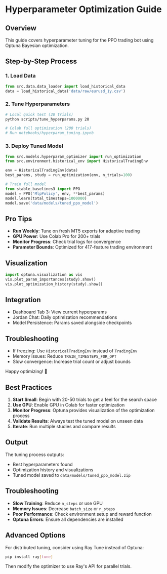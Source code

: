 # Hyperparameter Optimization Guide

## Overview
This guide covers hyperparameter tuning for the PPO trading bot using Optuna Bayesian optimization.

## Step-by-Step Process

### 1. Load Data
```python
from src.data.data_loader import load_historical_data
data = load_historical_data('data/raw/eurusd_1y.csv')
```

### 2. Tune Hyperparameters
```bash
# Local quick test (20 trials)
python scripts/tune_hyperparams.py 20

# Colab full optimization (200 trials)
# Run notebooks/hyperparam_tuning.ipynb
```

### 3. Deploy Tuned Model
```python
from src.models.hyperparam_optimizer import run_optimization
from src.environment.historical_env import HistoricalTradingEnv

env = HistoricalTradingEnv(data)
best_params, study = run_optimization(env, n_trials=100)

# Train full model
from stable_baselines3 import PPO
model = PPO('MlpPolicy', env, **best_params)
model.learn(total_timesteps=1000000)
model.save('data/models/tuned_ppo_model')
```

## Pro Tips

- **Run Weekly**: Tune on fresh MT5 exports for adaptive trading
- **GPU Power**: Use Colab Pro for 200+ trials
- **Monitor Progress**: Check trial logs for convergence
- **Parameter Bounds**: Optimized for 417-feature trading environment

## Visualization
```python
import optuna.visualization as vis
vis.plot_param_importances(study).show()
vis.plot_optimization_history(study).show()
```

## Integration
- Dashboard Tab 3: View current hyperparams
- Jordan Chat: Daily optimization recommendations
- Model Persistence: Params saved alongside checkpoints

## Troubleshooting
- If freezing: Use `HistoricalTradingEnv` instead of `TradingEnv`
- Memory issues: Reduce `TRAIN_TIMESTEPS_FOR_OPT`
- Slow convergence: Increase trial count or adjust bounds

Happy optimizing! 🚀

## Best Practices

1. **Start Small**: Begin with 20-50 trials to get a feel for the search space
2. **Use GPU**: Enable GPU in Colab for faster optimization
3. **Monitor Progress**: Optuna provides visualization of the optimization process
4. **Validate Results**: Always test the tuned model on unseen data
5. **Iterate**: Run multiple studies and compare results

## Output

The tuning process outputs:
- Best hyperparameters found
- Optimization history and visualizations
- Tuned model saved to `data/models/tuned_ppo_model.zip`

## Troubleshooting

- **Slow Training**: Reduce `n_steps` or use GPU
- **Memory Issues**: Decrease `batch_size` or `n_steps`
- **Poor Performance**: Check environment setup and reward function
- **Optuna Errors**: Ensure all dependencies are installed

## Advanced Options

For distributed tuning, consider using Ray Tune instead of Optuna:
```bash
pip install ray[tune]
```

Then modify the optimizer to use Ray's API for parallel trials.
